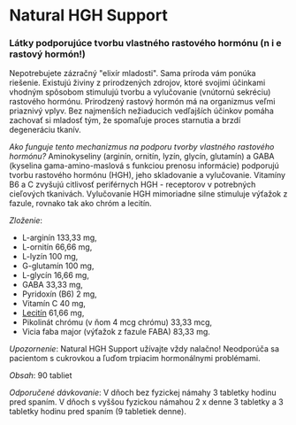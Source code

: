 Natural HGH Support 
====================

### Látky podporujúce tvorbu vlastného rastového hormónu (n i e   rastový hormón!)

Nepotrebujete zázračný "elixír mladosti". Sama príroda vám ponúka riešenie.
Existujú živiny z prirodzených zdrojov, ktoré svojimi účinkami vhodným spôsobom
stimulujú tvorbu a vylučovanie (vnútornú sekréciu) rastového hormónu. Prirodzený
rastový hormón má na organizmus veľmi priaznivý vplyv. Bez najmenších
nežiaducich vedľajších účinkov pomáha zachovať si mladosť tým, že spomaľuje
proces starnutia a brzdí degeneráciu tkanív.

*Ako funguje tento mechanizmus na podporu tvorby vlastného rastového hormónu?*
Aminokyseliny (arginín, ornitín, lyzín, glycín, glutamín) a GABA (kyselina
gama-amino-maslová s funkciou prenosu informácie) podporujú tvorbu rastového
hormónu (HGH), jeho skladovanie a vylučovanie. Vitamíny B6 a C zvyšujú citlivosť
periférnych HGH - receptorov v potrebných cieľových tkanivách. Vylučovanie HGH
mimoriadne silne stimuluje výťažok z fazule, rovnako tak ako chróm a lecitín.

*Zloženie*:

* L-arginín 133,33 mg,
* L-ornitín 66,66 mg,
* L-lyzín 100 mg,
* G-glutamín 100 mg,
* L-glycín 16,66 mg,
* GABA 33,33 mg,
* Pyridoxín (B6) 2 mg,
* Vitamín C 40 mg,
* [Lecitín](/sip/p/soja-fazulova/) 61,66 mg,
* Pikolinát chrómu (v ňom 4 mcg chrómu) 33,33 mcg,
* Vicia faba major (výťažok z fazule FABA) 83,33 mg.

*Upozornenie*: Natural HGH Support užívajte vždy nalačno! Neodporúča sa
pacientom s cukrovkou a ľuďom trpiacim hormonálnymi problémami.

*Obsah*: 90 tabliet

*Odporučené dávkovanie*: V dňoch bez fyzickej námahy 3 tabletky hodinu pred
spaním. V dňoch s vyššou fyzickou námahou 2 x denne 3 tabletky a 3 tabletky
hodinu pred spaním (9 tabletiek denne).

